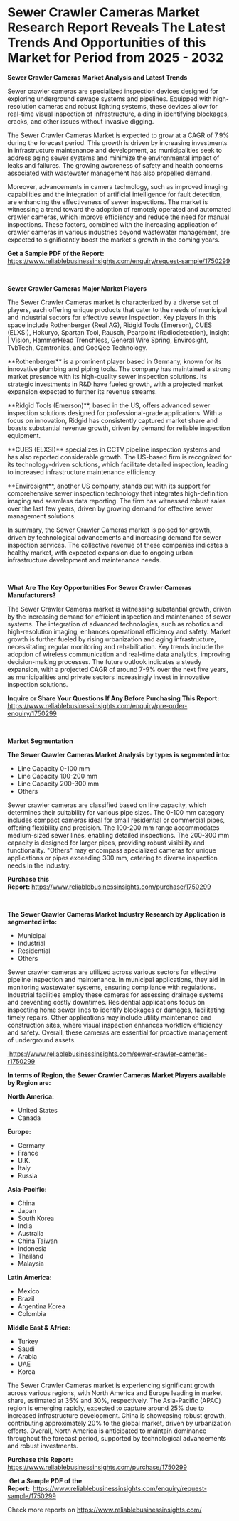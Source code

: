 <p><h1>Sewer Crawler Cameras Market Research Report Reveals The Latest Trends And Opportunities of this Market for Period from 2025 - 2032</h1></p><p><strong>Sewer Crawler Cameras Market Analysis and Latest Trends</strong></p>
<p><p>Sewer crawler cameras are specialized inspection devices designed for exploring underground sewage systems and pipelines. Equipped with high-resolution cameras and robust lighting systems, these devices allow for real-time visual inspection of infrastructure, aiding in identifying blockages, cracks, and other issues without invasive digging.</p><p>The Sewer Crawler Cameras Market is expected to grow at a CAGR of 7.9% during the forecast period. This growth is driven by increasing investments in infrastructure maintenance and development, as municipalities seek to address aging sewer systems and minimize the environmental impact of leaks and failures. The growing awareness of safety and health concerns associated with wastewater management has also propelled demand.</p><p>Moreover, advancements in camera technology, such as improved imaging capabilities and the integration of artificial intelligence for fault detection, are enhancing the effectiveness of sewer inspections. The market is witnessing a trend toward the adoption of remotely operated and automated crawler cameras, which improve efficiency and reduce the need for manual inspections. These factors, combined with the increasing application of crawler cameras in various industries beyond wastewater management, are expected to significantly boost the market's growth in the coming years.</p></p>
<p><strong>Get a Sample PDF of the Report:&nbsp;</strong> <a href="https://www.reliablebusinessinsights.com/enquiry/request-sample/1750299?utm_campaign=2350&utm_medium=2&utm_source=Github&utm_content=ia&utm_term=19022025&utm_id=sewer-crawler-cameras">https://www.reliablebusinessinsights.com/enquiry/request-sample/1750299</a></p>
<p>&nbsp;</p>
<p><strong>Sewer Crawler Cameras Major Market Players</strong></p>
<p><p>The Sewer Crawler Cameras market is characterized by a diverse set of players, each offering unique products that cater to the needs of municipal and industrial sectors for effective sewer inspection. Key players in this space include Rothenberger (Real AG), Ridgid Tools (Emerson), CUES (ELXSI), Hokuryo, Spartan Tool, Rausch, Pearpoint (Radiodetection), Insight | Vision, HammerHead Trenchless, General Wire Spring, Envirosight, TvbTech, Camtronics, and GooQee Technology.</p><p>**Rothenberger** is a prominent player based in Germany, known for its innovative plumbing and piping tools. The company has maintained a strong market presence with its high-quality sewer inspection solutions. Its strategic investments in R&D have fueled growth, with a projected market expansion expected to further its revenue streams.</p><p>**Ridgid Tools (Emerson)**, based in the US, offers advanced sewer inspection solutions designed for professional-grade applications. With a focus on innovation, Ridgid has consistently captured market share and boasts substantial revenue growth, driven by demand for reliable inspection equipment.</p><p>**CUES (ELXSI)** specializes in CCTV pipeline inspection systems and has also reported considerable growth. The US-based firm is recognized for its technology-driven solutions, which facilitate detailed inspection, leading to increased infrastructure maintenance efficiency.</p><p>**Envirosight**, another US company, stands out with its support for comprehensive sewer inspection technology that integrates high-definition imaging and seamless data reporting. The firm has witnessed robust sales over the last few years, driven by growing demand for effective sewer management solutions.</p><p>In summary, the Sewer Crawler Cameras market is poised for growth, driven by technological advancements and increasing demand for sewer inspection services. The collective revenue of these companies indicates a healthy market, with expected expansion due to ongoing urban infrastructure development and maintenance needs.</p></p>
<p>&nbsp;</p>
<p><strong>What Are The Key Opportunities For Sewer Crawler Cameras Manufacturers?</strong></p>
<p><p>The Sewer Crawler Cameras market is witnessing substantial growth, driven by the increasing demand for efficient inspection and maintenance of sewer systems. The integration of advanced technologies, such as robotics and high-resolution imaging, enhances operational efficiency and safety. Market growth is further fueled by rising urbanization and aging infrastructure, necessitating regular monitoring and rehabilitation. Key trends include the adoption of wireless communication and real-time data analytics, improving decision-making processes. The future outlook indicates a steady expansion, with a projected CAGR of around 7-9% over the next five years, as municipalities and private sectors increasingly invest in innovative inspection solutions.</p></p>
<p><strong>Inquire or Share Your Questions If Any Before Purchasing This Report:</strong> <a href="https://www.reliablebusinessinsights.com/enquiry/pre-order-enquiry/1750299?utm_campaign=2350&utm_medium=2&utm_source=Github&utm_content=ia&utm_term=19022025&utm_id=sewer-crawler-cameras">https://www.reliablebusinessinsights.com/enquiry/pre-order-enquiry/1750299</a></p>
<p>&nbsp;</p>
<p><strong>Market Segmentation</strong></p>
<p><strong>The Sewer Crawler Cameras Market Analysis by types is segmented into:</strong></p>
<p><ul><li>Line Capacity 0-100 mm</li><li>Line Capacity 100-200 mm</li><li>Line Capacity 200-300 mm</li><li>Others</li></ul></p>
<p><p>Sewer crawler cameras are classified based on line capacity, which determines their suitability for various pipe sizes. The 0-100 mm category includes compact cameras ideal for small residential or commercial pipes, offering flexibility and precision. The 100-200 mm range accommodates medium-sized sewer lines, enabling detailed inspections. The 200-300 mm capacity is designed for larger pipes, providing robust visibility and functionality. "Others" may encompass specialized cameras for unique applications or pipes exceeding 300 mm, catering to diverse inspection needs in the industry.</p></p>
<p><strong>Purchase this Report:&nbsp;</strong><a href="https://www.reliablebusinessinsights.com/purchase/1750299?utm_campaign=2350&utm_medium=2&utm_source=Github&utm_content=ia&utm_term=19022025&utm_id=sewer-crawler-cameras">https://www.reliablebusinessinsights.com/purchase/1750299</a></p>
<p>&nbsp;</p>
<p><strong>The Sewer Crawler Cameras Market Industry Research by Application is segmented into:</strong></p>
<p><ul><li>Municipal</li><li>Industrial</li><li>Residential</li><li>Others</li></ul></p>
<p><p>Sewer crawler cameras are utilized across various sectors for effective pipeline inspection and maintenance. In municipal applications, they aid in monitoring wastewater systems, ensuring compliance with regulations. Industrial facilities employ these cameras for assessing drainage systems and preventing costly downtimes. Residential applications focus on inspecting home sewer lines to identify blockages or damages, facilitating timely repairs. Other applications may include utility maintenance and construction sites, where visual inspection enhances workflow efficiency and safety. Overall, these cameras are essential for proactive management of underground assets.</p></p>
<p><a href="https://www.reliablebusinessinsights.com/sewer-crawler-cameras-r1750299?utm_campaign=2350&utm_medium=2&utm_source=Github&utm_content=ia&utm_term=19022025&utm_id=sewer-crawler-cameras">&nbsp;https://www.reliablebusinessinsights.com/sewer-crawler-cameras-r1750299</a></p>
<p><strong>In terms of Region, the Sewer Crawler Cameras Market Players available by Region are:</strong></p>
<p>
    <p> <strong> North America: </strong>
        <ul>
            <li>United States</li>
            <li>Canada</li>
        </ul>
        </p> 
    <p> <strong> Europe: </strong>
        <ul>
            <li>Germany</li>
            <li>France</li>
            <li>U.K.</li>
            <li>Italy</li>
            <li>Russia</li>
        </ul>
        </p> 
    <p> <strong> Asia-Pacific: </strong>
        <ul>
            <li>China</li>
            <li>Japan</li>
            <li>South Korea</li>
            <li>India</li>
            <li>Australia</li>
            <li>China Taiwan</li>
            <li>Indonesia</li>
            <li>Thailand</li>
            <li>Malaysia</li>
        </ul>
        </p> 
    <p> <strong> Latin America: </strong>
        <ul>
            <li>Mexico</li>
            <li>Brazil</li>
            <li>Argentina Korea</li>
            <li>Colombia</li>
        </ul>
        </p> 
    <p> <strong> Middle East & Africa: </strong>
        <ul>
            <li>Turkey</li>
            <li>Saudi</li>
            <li>Arabia</li>
            <li>UAE</li>
            <li>Korea</li>
        </ul>
    </p>
    </p>
<p><p>The Sewer Crawler Cameras market is experiencing significant growth across various regions, with North America and Europe leading in market share, estimated at 35% and 30%, respectively. The Asia-Pacific (APAC) region is emerging rapidly, expected to capture around 25% due to increased infrastructure development. China is showcasing robust growth, contributing approximately 20% to the global market, driven by urbanization efforts. Overall, North America is anticipated to maintain dominance throughout the forecast period, supported by technological advancements and robust investments.</p></p>
<p><strong>Purchase this Report: </strong><a href="https://www.reliablebusinessinsights.com/purchase/1750299?utm_campaign=2350&utm_medium=2&utm_source=Github&utm_content=ia&utm_term=19022025&utm_id=sewer-crawler-cameras">https://www.reliablebusinessinsights.com/purchase/1750299</a></p>
<p>&nbsp;<strong>Get a Sample PDF of the Report:&nbsp;&nbsp;</strong><a href="https://www.reliablebusinessinsights.com/enquiry/request-sample/1750299?utm_campaign=2350&utm_medium=2&utm_source=Github&utm_content=ia&utm_term=19022025&utm_id=sewer-crawler-cameras">https://www.reliablebusinessinsights.com/enquiry/request-sample/1750299</a></p>
<p><strong></strong></p>
<p>Check more reports on <a href="https://www.reliablebusinessinsights.com/?utm_campaign=2350&utm_medium=2&utm_source=Github&utm_content=ia&utm_term=19022025&utm_id=sewer-crawler-cameras">https://www.reliablebusinessinsights.com/</a></p>